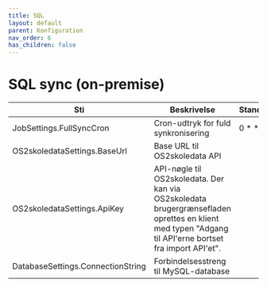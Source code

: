 ```yaml
---
title: SQL
layout: default
parent: Konfiguration
nav_order: 6
has_children: false
---
```

# SQL sync (on-premise)

| Sti | Beskrivelse | Standardværdi |
| --- | --- | --- |
| JobSettings.FullSyncCron | Cron-udtryk for fuld synkronisering | 0 \* \* ? \* \* |
| OS2skoledataSettings.BaseUrl | Base URL til OS2skoledata API |     |
| OS2skoledataSettings.ApiKey | API-nøgle til OS2skoledata. Der kan via OS2skoledata brugergrænsefladen oprettes en klient med typen "Adgang til API'erne bortset fra import API'et". |     |
| DatabaseSettings.ConnectionString | Forbindelsesstreng til MySQL-database |     |